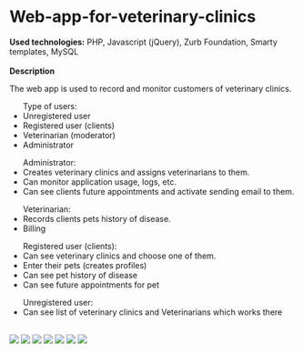 # Web-app-for-veterinary-clinics

<b>Used technologies:</b> PHP, Javascript (jQuery), Zurb Foundation, Smarty templates, MySQL<br><br>
<b>Description</b>
<p>The web app is used to record and monitor customers of veterinary clinics.</p>
<ul>Type of users:
	<li>Unregistered user</li>
	<li>Registered user (clients)</li>
	<li>Veterinarian (moderator)</li>
	<li>Administrator</li>
</ul>
<ul>Administrator:
	<li>Creates veterinary clinics and assigns veterinarians to them.</li>
  <li>Can monitor application usage, logs, etc.</li>
	<li>Can see clients future appointments and activate sending email to them.</li>
</ul>
<ul>Veterinarian:
	<li>Records clients pets history of disease.</li>
	<li>Billing</li>
</ul>
<ul>Registered user (clients):
<li>Can see veterinary clinics and choose one of them.</li>
<li>Enter their pets (creates profiles)</li>	
<li>Can see pet history of disease</li>
<li>Can see future appointments for pet</li>
</ul>	
<ul>Unregistered user:
<li>Can see list of veterinary clinics and Veterinarians which works there</li>
</ul>		
<br>
<img src="http://res.cloudinary.com/dffww0cvc/image/upload/v1428160073/agora.profile_gl56a7.png">
<img src="https://res.cloudinary.com/dffww0cvc/image/upload/v1439888863/Screenshot_2_rrhjii.jpg">
<img src="https://res.cloudinary.com/dffww0cvc/image/upload/v1439888032/admin1_oolaz7.png">
<img src="https://res.cloudinary.com/dffww0cvc/image/upload/v1439888051/admin2_iuiplp.png">
<img src="https://res.cloudinary.com/dffww0cvc/image/upload/v1439888038/vet1_x4wo6o.png">
<img src="https://res.cloudinary.com/dffww0cvc/image/upload/v1439888038/vet2_z3kyjl.png">
<img src="https://res.cloudinary.com/dffww0cvc/image/upload/v1439888048/kor1_yb81ks.png">

